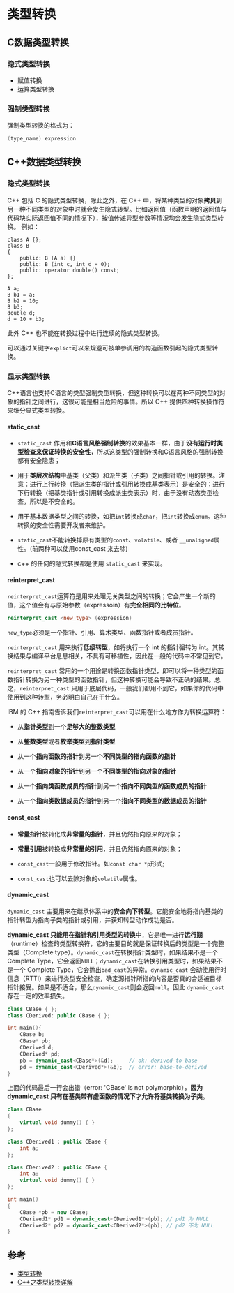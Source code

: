 # 类型转换

## C数据类型转换

### 隐式类型转换

- 赋值转换
- 运算类型转换

### 强制类型转换

强制类型转换的格式为：

```c++
(type_name) expression
```

## C++数据类型转换

### 隐式类型转换

C++ 包括 C 的隐式类型转换，除此之外，在 C++ 中，将某种类型的对象**拷贝**到另一种不同类型的对象中时就会发生隐式转型。比如返回值（函数声明的返回值与代码块实际返回值不同的情况下），按值传递异型参数等情况均会发生隐式类型转换。
例如：

```
class A {}; 
class B
{
    public: B (A a) {}
    public: B (int c, int d = 0);
    public: operator double() const; 
};

A a;
B b1 = a;
B b2 = 10;
B b3;
double d;
d = 10 + b3;
```

此外 C++ 也不能在转换过程中进行连续的隐式类型转换。

可以通过关键字`explict`可以来规避可被单参调用的构造函数引起的隐式类型转换。

### 显示类型转换

C++语言也支持C语言的类型强制类型转换，但这种转换可以在两种不同类型的对象的指针之间进行，这很可能是相当危险的事情。所以 C++ 提供四种转换操作符来细分显式类型转换。

#### static_cast

- `static_cast` 作用和**C语言风格强制转换**的效果基本一样，由于**没有运行时类型检查来保证转换的安全性**，所以这类型的强制转换和C语言风格的强制转换都有安全隐患；

- 用于**类层次结构**中基类（父类）和派生类（子类）之间指针或引用的转换。注意：进行上行转换（把派生类的指针或引用转换成基类表示）是安全的；进行下行转换（把基类指针或引用转换成派生类表示）时，由于没有动态类型检查，所以是不安全的。

- 用于基本数据类型之间的转换，如把`int`转换成`char`，把`int`转换成`enum`。这种转换的安全性需要开发者来维护。

- `static_cast`不能转换掉原有类型的`const`、`volatile`、或者 `__unaligned`属性。(前两种可以使用const_cast 来去除)

- c++  的任何的隐式转换都是使用 `static_cast` 来实现。

#### reinterpret_cast

`reinterpret_cast`运算符是用来处理无关类型之间的转换；它会产生一个新的值，这个值会有与原始参数（expressoin）有**完全相同的比特位**。

```c++
reinterpret_cast <new_type> (expression)
```

`new_type`必须是一个指针、引用、算术类型、函数指针或者成员指针。

`reinterpret_cast` 用来执行**低级转型**，如将执行一个 int 的指针强转为 int。其转换结果与编译平台息息相关，不具有可移植性，因此在一般的代码中不常见到它。

`reinterpret_cast` 常用的一个用途是转换函数指针类型，即可以将一种类型的函数指针转换为另一种类型的函数指针，但这种转换可能会导致不正确的结果。总之，`reinterpret_cast` 只用于底层代码，一般我们都用不到它，如果你的代码中使用到这种转型，务必明白自己在干什么。

IBM 的 C++ 指南告诉我们`reinterpret_cast`可以用在什么地方作为转换运算符：

- 从**指针类型**到一个**足够大的整数类型**

- 从**整数类型**或者**枚举类型**到**指针类型**

- 从一个**指向函数的指针**到另一个**不同类型的指向函数的指针**

- 从一个**指向对象的指针**到另一个**不同类型的指向对象的指针**

- 从一个**指向类函数成员的指针**到另一个**指向不同类型的函数成员的指针**

- 从一个**指向类数据成员的指针**到另一个**指向不同类型的数据成员的指针**


#### const_cast

- **常量指针**被转化成**非常量的指针**，并且仍然指向原来的对象；

- **常量引用**被转换成**非常量的引用**，并且仍然指向原来的对象；

- `const_cast`一般用于修改指针。如`const char *p`形式;

- `const_cast`也可以去除对象的`volatile`属性。

#### dynamic_cast

`dynamic_cast` 主要用来在继承体系中的**安全向下转型**。它能安全地将指向基类的指针转型为指向子类的指针或引用，并获知转型动作成功是否。

**dynamic_cast 只能用在指针和引用类型的转换中**，它是唯一进行**运行期**（runtime）检查的类型转换符，它的主要目的就是保证转换后的类型是一个完整类型（Complete type）。`dynamic_cast`在转换指针类型时，如果结果不是一个 Complete Type，它会返回`NULL`；`dynamic_cast`在转换引用类型时，如果结果不是一个 Complete Type，它会抛出`bad_cast`的异常。`dynamic_cast` 会动使用行时信息（RTTI）来进行类型安全检查，确定源指针所指的内容是否真的合适被目标指针接受。如果是不适合，那么`dynamic_cast`则会返回`null`。因此 `dynamic_cast` 存在一定的效率损失。

```c++
class CBase { };
class CDerived: public CBase { };

int main(){
    CBase b;
    CBase* pb;
    CDerived d;
    CDerived* pd;
    pb = dynamic_cast<CBase*>(&d);     // ok: derived-to-base
    pd = dynamic_cast<CDerived*>(&b);  // error: base-to-derived
}
```

上面的代码最后一行会出错（error: 'CBase' is not polymorphic），**因为dynamic_cast 只有在基类带有虚函数的情况下才允许将基类转换为子类**。

```c++
class CBase
{
    virtual void dummy() { }
};

class CDerived1 : public CBase {
    int a;
};

class CDerived2 : public CBase {
    int a;
    virtual void dummy() { }
};

int main()
{
    CBase *pb = new CBase;
    CDerived1* pd1 = dynamic_cast<CDerived1*>(pb); // pd1 为 NULL
    CDerived2* pd2 = dynamic_cast<CDerived2*>(pb); // pd2 不为 NULL
}
```

## 参考

- [类型转换](https://github.com/selfboot/CS_Offer/blob/master/C%2B%2B/Basic.md#%E7%B1%BB%E5%9E%8B%E8%BD%AC%E6%8D%A2)
- [C++之类型转换详解](http://harlon.org/2018/03/24/cpluscplustypeswitch/)